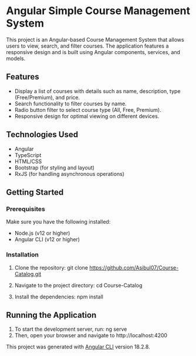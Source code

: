 # Angular Simple Course Management System

This project is an Angular-based Course Management System that allows users to view, search, and filter courses. The application features a responsive design and is built using Angular components, services, and models.

## Features
- Display a list of courses with details such as name, description, type (Free/Premium), and price.
- Search functionality to filter courses by name.
- Radio button filter to select course type (All, Free, Premium).
- Responsive design for optimal viewing on different devices.

## Technologies Used
- Angular
- TypeScript
- HTML/CSS
- Bootstrap (for styling and layout)
- RxJS (for handling asynchronous operations)

## Getting Started

### Prerequisites
Make sure you have the following installed:
- Node.js (v12 or higher)
- Angular CLI (v12 or higher)

### Installation
1. Clone the repository:
   git clone https://github.com/Asibul07/Course-Catalog.git

3. Navigate to the project directory:
   cd Course-Catalog

4. Install the dependencies:
   npm install

## Running the Application
1. To start the development server, run:
   ng serve
2. Then, open your browser and navigate to http://localhost:4200

This project was generated with [Angular CLI](https://github.com/angular/angular-cli) version 18.2.8.
